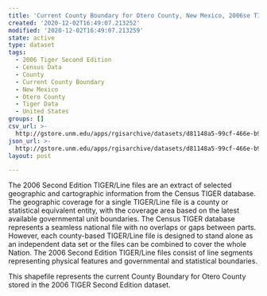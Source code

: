 ```yaml
---
title: 'Current County Boundary for Otero County, New Mexico, 2006se TIGER'
created: '2020-12-02T16:49:07.213252'
modified: '2020-12-02T16:49:07.213259'
state: active
type: dataset
tags:
  - 2006 Tiger Second Edition
  - Census Data
  - County
  - Current County Boundary
  - New Mexico
  - Otero County
  - Tiger Data
  - United States
groups: []
csv_url: >-
  http://gstore.unm.edu/apps/rgisarchive/datasets/d81148a5-99cf-466e-b9b8-2a7e6e64d060/tgr2006se_oter_ctycu.derived.csv
json_url: >-
  http://gstore.unm.edu/apps/rgisarchive/datasets/d81148a5-99cf-466e-b9b8-2a7e6e64d060/tgr2006se_oter_ctycu.derived.json
layout: post

---
```

The 2006 Second Edition TIGER/Line files are an extract of selected geographic and cartographic information from the Census TIGER database.  The geographic coverage for a single TIGER/Line file is a county or statistical equivalent entity, with the coverage area based on the latest available governmental unit boundaries. The Census TIGER database represents a seamless national file with no overlaps or gaps between parts.  However, each county-based TIGER/Line file is designed to stand alone as an independent data set or the files can be combined to cover the whole Nation.  The 2006 Second Edition  TIGER/Line files consist of line segments representing physical features and governmental and statistical boundaries.  

This shapefile represents the current County Boundary for Otero County stored in the 2006 TIGER Second Edition dataset.

